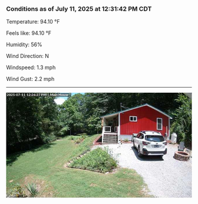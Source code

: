 ### Conditions as of July 11, 2025 at 12:31:42 PM CDT 

Temperature: 94.10 &deg;F

Feels like: 94.10 &deg;F

Humidity: 56%

Wind Direction: N

Windspeed: 1.3 mph

Wind Gust: 2.2 mph

---

<img src="./images/latest.jpeg"/>

